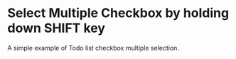 # Select Multiple Checkbox by holding down SHIFT key

A simple example of Todo list checkbox multiple selection.

